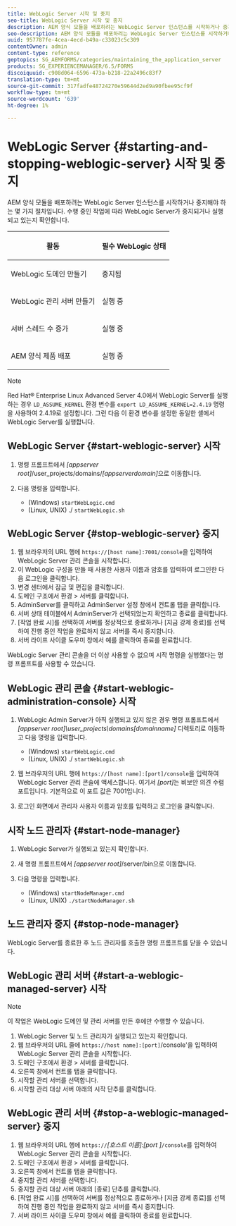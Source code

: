 ```yaml
---
title: WebLogic Server 시작 및 중지
seo-title: WebLogic Server 시작 및 중지
description: AEM 양식 모듈을 배포하려는 WebLogic Server 인스턴스를 시작하거나 중지해야 하는 몇 가지 절차입니다. 이 문서에서는 WebLogic Server를 시작 및 중지하는 방법에 대해 설명합니다.
seo-description: AEM 양식 모듈을 배포하려는 WebLogic Server 인스턴스를 시작하거나 중지해야 하는 몇 가지 절차입니다. 이 문서에서는 WebLogic Server를 시작 및 중지하는 방법에 대해 설명합니다.
uuid: 957787fe-4cea-4ecd-b49a-c33023c5c309
contentOwner: admin
content-type: reference
geptopics: SG_AEMFORMS/categories/maintaining_the_application_server
products: SG_EXPERIENCEMANAGER/6.5/FORMS
discoiquuid: c908d064-6596-473a-b218-22a2496c83f7
translation-type: tm+mt
source-git-commit: 317fadfe48724270e59644d2ed9a90fbee95cf9f
workflow-type: tm+mt
source-wordcount: '639'
ht-degree: 1%

---
```



# WebLogic Server {#starting-and-stopping-weblogic-server} 시작 및 중지

AEM 양식 모듈을 배포하려는 WebLogic Server 인스턴스를 시작하거나 중지해야 하는 몇 가지 절차입니다. 수행 중인 작업에 따라 WebLogic Server가 중지되거나 실행되고 있는지 확인합니다.

<table>
 <thead>
  <tr>
   <th><p>활동</p></th>
   <th><p>필수 WebLogic 상태</p></th>
  </tr>
 </thead>
 <tbody>
  <tr>
   <td><p>WebLogic 도메인 만들기</p></td>
   <td><p>중지됨</p></td>
  </tr>
  <tr>
   <td><p>WebLogic 관리 서버 만들기</p></td>
   <td><p>실행 중</p></td>
  </tr>
  <tr>
   <td><p>서버 스레드 수 증가</p></td>
   <td><p>실행 중</p></td>
  </tr>
  <tr>
   <td><p>AEM 양식 제품 배포</p></td>
   <td><p>실행 중</p></td>
  </tr>
 </tbody>
</table>

>[!NOTE]
>
>Red Hat® Enterprise Linux Advanced Server 4.0에서 WebLogic Server를 실행하는 경우 `LD_ASSUME_KERNEL` 환경 변수를 `export LD_ASSUME_KERNEL=2.4.19` 명령을 사용하여 2.4.19로 설정합니다. 그런 다음 이 환경 변수를 설정한 동일한 셸에서 WebLogic Server를 실행합니다.

## WebLogic Server {#start-weblogic-server} 시작

1. 명령 프롬프트에서 *[appserver root]*/user_projects/domains/*[appserverdomain]*&#x200B;으로 이동합니다.
1. 다음 명령을 입력합니다.

   * (Windows) `startWebLogic.cmd`
   * (Linux, UNIX) ./ `startWebLogic.sh`

## WebLogic Server {#stop-weblogic-server} 중지

1. 웹 브라우저의 URL 행에 `https://[host name]:7001/console`을 입력하여 WebLogic Server 관리 콘솔을 시작합니다.
1. 이 WebLogic 구성을 만들 때 사용한 사용자 이름과 암호를 입력하여 로그인한 다음 로그인을 클릭합니다.
1. 변경 센터에서 잠금 및 편집을 클릭합니다.
1. 도메인 구조에서 환경 > 서버를 클릭합니다.
1. AdminServer를 클릭하고 AdminServer 설정 창에서 컨트롤 탭을 클릭합니다.
1. 서버 상태 테이블에서 AdminServer가 선택되었는지 확인하고 종료를 클릭합니다.
1. [작업 완료 시]를 선택하여 서버를 정상적으로 종료하거나 [지금 강제 종료]를 선택하여 진행 중인 작업을 완료하지 않고 서버를 즉시 중지합니다.
1. 서버 라이프 사이클 도우미 창에서 예를 클릭하여 종료를 완료합니다.

WebLogic Server 관리 콘솔을 더 이상 사용할 수 없으며 시작 명령을 실행했다는 명령 프롬프트를 사용할 수 있습니다.

## WebLogic 관리 콘솔 {#start-weblogic-administration-console} 시작

1. WebLogic Admin Server가 아직 실행되고 있지 않은 경우 명령 프롬프트에서 *[appserver root]\user_projects\domains\[domainname]* 디렉토리로 이동하고 다음 명령을 입력합니다.

   * (Windows) `startWebLogic.cmd`
   * (Linux, UNIX) ./ `startWebLogic.sh`

1. 웹 브라우저의 URL 행에 `https://[host name]:[port]/console`을 입력하여 WebLogic Server 관리 콘솔에 액세스합니다. 여기서 *[port]*&#x200B;는 비보안 의견 수렴 포트입니다. 기본적으로 이 포트 값은 7001입니다.
1. 로그인 화면에서 관리자 사용자 이름과 암호를 입력하고 로그인을 클릭합니다.

## 시작 노드 관리자 {#start-node-manager}

1. WebLogic Server가 실행되고 있는지 확인합니다.
1. 새 명령 프롬프트에서 *[appserver root]*/server/bin으로 이동합니다.
1. 다음 명령을 입력합니다.

   * (Windows) `startNodeManager.cmd`
   * (Linux, UNIX) `./startNodeManager.sh`

## 노드 관리자 중지 {#stop-node-manager}

WebLogic Server를 종료한 후 노드 관리자를 호출한 명령 프롬프트를 닫을 수 있습니다.

## WebLogic 관리 서버 {#start-a-weblogic-managed-server} 시작

>[!NOTE]
>
>이 작업은 WebLogic 도메인 및 관리 서버를 만든 후에만 수행할 수 있습니다.

1. WebLogic Server 및 노드 관리자가 실행되고 있는지 확인합니다.
1. 웹 브라우저의 URL 줄에 `https://host name]:[port]`/console&#39;을 입력하여 WebLogic Server 관리 콘솔을 시작합니다.
1. 도메인 구조에서 환경 > 서버를 클릭합니다.
1. 오른쪽 창에서 컨트롤 탭을 클릭합니다.
1. 시작할 관리 서버를 선택합니다.
1. 시작할 관리 대상 서버 아래의 시작 단추를 클릭합니다.

## WebLogic 관리 서버 {#stop-a-weblogic-managed-server} 중지

1. 웹 브라우저의 URL 행에 `https://`*[호스트 이름]:[port ]*`/console`를 입력하여 WebLogic Server 관리 콘솔을 시작합니다.
1. 도메인 구조에서 환경 > 서버를 클릭합니다.
1. 오른쪽 창에서 컨트롤 탭을 클릭합니다.
1. 중지할 관리 서버를 선택합니다.
1. 중지할 관리 대상 서버 아래의 [종료] 단추를 클릭합니다.
1. [작업 완료 시]를 선택하여 서버를 정상적으로 종료하거나 [지금 강제 종료]를 선택하여 진행 중인 작업을 완료하지 않고 서버를 즉시 중지합니다.
1. 서버 라이프 사이클 도우미 창에서 예를 클릭하여 종료를 완료합니다.

